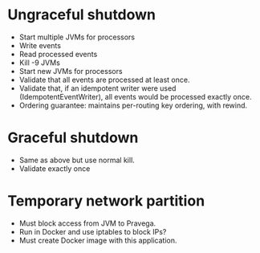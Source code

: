 
# Ungraceful shutdown

- Start multiple JVMs for processors
- Write events
- Read processed events
- Kill -9 JVMs
- Start new JVMs for processors
- Validate that all events are processed at least once.
- Validate that, if an idempotent writer were used (IdempotentEventWriter), all events would be processed exactly once.
- Ordering guarantee: maintains per-routing key ordering, with rewind.

# Graceful shutdown

- Same as above but use normal kill.
- Validate exactly once

# Temporary network partition

- Must block access from JVM to Pravega.
- Run in Docker and use iptables to block IPs?
- Must create Docker image with this application.